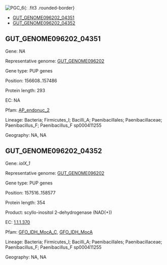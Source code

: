 ![PGC_6](../static/images/Clusters_figure/PGC_6.jpg){: .fit3 .rounded-border}

<ul id="myTab" class="nav nav-tabs">
  <li class="active">
        <a href="#tab1" data-toggle="tab">GUT_GENOME096202_04351</a>
  </li>
<li><a href="#tab2" data-toggle="tab">GUT_GENOME096202_04352</a></li>
</ul>

<div id="myTabContent" class="tab-content">
  <div class="tab-pane fade in active" id="tab1">

<h2 id="GUT_GENOME096202_04351">GUT_GENOME096202_04351</h2>
<p>Gene: <em>NA</em>
<p>Representative genome: <a href="https://www.ebi.ac.uk/metagenomics/genomes/MGYG-HGUT-01436">GUT_GENOME096202</a></p>
<p>Gene type: PUP genes</p>
<p>Position: 156608..157486</p>
<p>Protein length: 293</p>
<p>EC: NA</p>
<p>Pfam: <a href="http://pfam.xfam.org/family/AP_endonuc_2">AP_endonuc_2</a></p>

<p>Lineage: Bacteria; Firmicutes_I; Bacilli_A; Paenibacillales; Paenibacillaceae; Paenibacillus_F; Paenibacillus_F sp000411255</p>
<p>Geography: NA, NA</p>
  </div>

  <div class="tab-pane fade" id="tab2">

<h2 id="GUT_GENOME096202_04352">GUT_GENOME096202_04352</h2>
<p>Gene: <em>iolX_1</em></p>
<p>Representative genome: <a href="https://www.ebi.ac.uk/metagenomics/genomes/MGYG-HGUT-01436">GUT_GENOME096202</a></p>
<p>Gene type: PUP genes</p>
<p>Position: 157516..158577</p>
<p>Protein length: 354</p>
<p>Product: scyllo-inositol 2-dehydrogenase (NAD(+))</p>
<p>EC: <a href="https://www.brenda-enzymes.org/enzyme.php?ecno=1.1.1.370">1.1.1.370</a></p>
<p>Pfam: <a href="http://pfam.xfam.org/family/GFO_IDH_MocA_C">GFO_IDH_MocA_C</a>, <a href="http://pfam.xfam.org/family/GFO_IDH_MocA">GFO_IDH_MocA</a></p>
<p>Lineage: Bacteria; Firmicutes_I; Bacilli_A; Paenibacillales; Paenibacillaceae; Paenibacillus_F; Paenibacillus_F sp000411255</p>
<p>Geography: NA, NA</p>

  </div>
</div>
